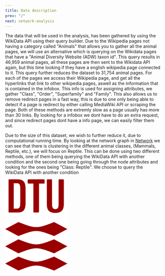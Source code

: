 ```yaml
---
title: Data description
prev: "/"
next: network-analysis
---
```


The data that will be used in the analysis, has been gathered by using the WikiData API using their query builder. Due to the Wikipedia pages not having a category called "Animals" that allows you to gather all the animal pages, we will use an alternative which is querying on the Wikidata pages that have a "Animal Diversity Website (ADW) taxon id". This query results in 46,959 animal pages, all these pages are then sent to the Wikidata API again, but this time looking if they have a english wikipedia page connected to it. This query further reduces the dataset to 31,754 animal pages. For each of the pages we access their Wikipedia page, and get all the hyperlinks that link to other wikipedia pages, aswell as the information that is contained in the infobox. This info is used for assigning attributes, we gather "Class", "Order", "Superfamily" and "Family". This also allows us to remove redirect pages in a fast way, this is due to one only being able to detect if a page is redirect by either calling MediaWiki API or scraping the page. Both of these methods are extremly slow as a page usually has more than 30 links. By looking for a infobox we dont have to do an extra request, and since redirect pages dont have a info page, we can easily filter them out. 

Due to the size of this dataset, we wish to further reduce it, due to computational running time. By looking at the network graph in [Network](../network-analysis.md) we can see that there is clustering in the different animal classes, (Mammals, Reptile, etc.), we will focus on Reptile. This can be done using two different methods, one of them being querying the WikiData API with another condition and the second one being going through the node attributes and looking for the ones being "Class: Reptile". We choose to query the WikiData API with another condition

<img src="/images/dtu-logo.png" width="200" />

